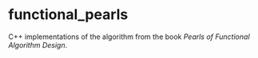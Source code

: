 functional_pearls
=================

C++ implementations of the algorithm from the book *Pearls of Functional Algorithm Design*.
